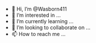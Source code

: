 - 👋 Hi, I’m @Wasborn411
- 👀 I’m interested in ...
- 🌱 I’m currently learning ...
- 💞️ I’m looking to collaborate on ...
- 📫 How to reach me ...

<!---
Wasborn411/Wasborn is a ✨ special ✨ repository because its `README.md` (this file) appears on your GitHub profile.
You can click the Preview link to take a look at your changes.
--->

